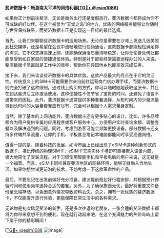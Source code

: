 **斐济数据卡：畅游南太平洋的网络利器[[TG💪+ @esim1088](https://t.me/s/esim1088)]**

如果你正计划前往斐济，无论是商务出行还是度假旅行，斐济数据卡都将成为你不可或缺的好伙伴。在这个被誉为“天堂之岛”的地方，优质的网络服务能够让你随时与世界保持联系，而斐济数据卡正是实现这一目标的最佳选择。

首先，让我们来聊聊斐济数据卡的适用场景。无论你是需要在沙滩上发送几张美照到社交媒体，还是希望在会议中流畅地进行视频通话，这款数据卡都能轻松满足你的需求。它不仅支持高速上网，还能确保通话质量清晰稳定，让你无论身处何处都能享受到如在家般的便捷通信体验。特别是对于那些经常需要远程办公的人来说，斐济数据卡简直就是工作中的救星，帮助你在异国他乡也能高效完成任务。

接下来，我们来谈谈斐济数据卡的具体优势。这款产品最大的亮点在于它的灵活性。传统意义上的SIM卡可能需要你亲自前往运营商门店办理手续，而斐济数据卡则完全打破了这种限制。通过线上购买的方式，你可以随时随地获取这张卡，并且在到达斐济后立即激活使用。这种便捷性不仅节省了宝贵的时间，还避免了语言不通带来的困扰。此外，斐济数据卡通常提供多种套餐选择，从短时间内的少量流量包到长时间的大容量套餐应有尽有，完全可以根据个人需求量身定制。

当然，除了基本的上网功能外，斐济数据卡还有更多贴心的设计。比如，许多品牌都会为用户提供专属的应用程序或客户服务中心，方便用户实时查询余额、调整套餐以及解决遇到的问题。同时，考虑到游客可能会频繁更换设备，部分数据卡还支持多终端共享流量，让你的手机、平板甚至笔记本电脑都能同时享受高速网络。

值得一提的是，随着科技的发展，如今市面上已经出现了eSIM卡这种创新形式的数据卡。相比传统的物理SIM卡，eSIM卡无需实体卡槽即可直接嵌入设备内部，极大地简化了安装流程。对于习惯使用智能手机和平板电脑的用户来说，这无疑是一个福音。而且，eSIM卡同样兼容斐济地区的网络环境，能够无缝融入当地生活。如果你想尝试更前沿的技术，不妨考虑一下这款革命性的产品。

最后，不要忘记在出发前做好充分准备。建议提前规划好行程安排，并根据预计停留时间和使用频率选择合适的套餐。另外，为了确保旅途无忧，最好将重要文件备份至云端存储，以免因意外情况导致资料丢失。总之，拥有一张优质的斐济数据卡，不仅能提升旅行体验，更能保障日常生活中的各种需求。

无论你是初次踏足斐济的新手，还是多次往返的老朋友，一张合适的斐济数据卡都将为你带来意想不到的便利。现在就行动起来吧，在这个充满魅力的热带岛屿上留下属于你的精彩瞬间！

[[TG💪+ @esim1088](https://t.me/s/esim1088) ![Image](https://i.postimg.cc/4NQfJmqS/Snipaste-2025-05-13-00-14-12.png)]